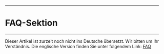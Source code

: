 ****
# FAQ-Sektion
---

Dieser Artikel ist zurzeit noch nicht ins Deutsche übersetzt. Wir bitten um Ihr Verständnis. Die englische Version finden Sie unter folgendem Link: [FAQ](https://help.toladata.com/en/welcome/faq.html)














